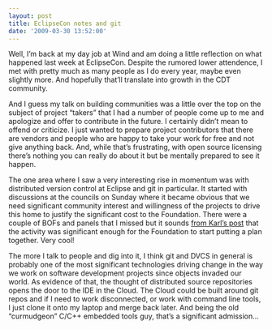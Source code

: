 ```yaml
---
layout: post
title: EclipseCon notes and git
date: '2009-03-30 13:52:00'
---
```



Well, I’m back at my day job at Wind and am doing a little reflection on what happened last week at EclipseCon. Despite the rumored lower attendence, I met with pretty much as many people as I do every year, maybe even slightly more. And hopefully that’ll translate into growth in the CDT community.

And I guess my talk on building communities was a little over the top on the subject of project “takers” that I had a number of people come up to me and apologize and offer to contribute in the future. I certainly didn’t mean to offend or criticize. I just wanted to prepare project contributors that there are vendors and people who are happy to take your work for free and not give anything back. And, while that’s frustrating, with open source licensing there’s nothing you can really do about it but be mentally prepared to see it happen.

The one area where I saw a very interesting rise in momentum was with distributed version control at Eclipse and git in particular. It started with discussions at the councils on Sunday where it became obvious that we need significant community interest and willingness of the projects to drive this home to justify the significant cost to the Foundation. There were a couple of BOFs and panels that I missed but it sounds [from Karl’s post](http://dev.eclipse.org/blogs/eclipsewebmaster/2009/03/27/a-great-eclipsecon/) that the activity was significant enough for the Foundation to start putting a plan together. Very cool!

The more I talk to people and dig into it, I think git and DVCS in general is probably one of the most significant technologies driving change in the way we work on software development projects since objects invaded our world. As evidence of that, the thought of distributed source repositories opens the door to the IDE in the Cloud. The Cloud could be built around git repos and if I need to work disconnected, or work with command line tools, I just clone it onto my laptop and merge back later. And being the old “curmudgeon” C/C++ embedded tools guy, that’s a significant admission…


